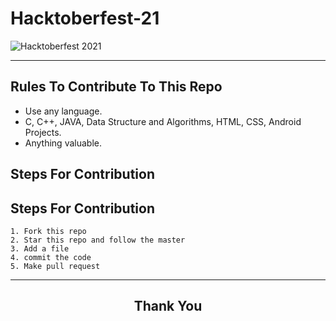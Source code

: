 # Hacktoberfest-21



 
![Hacktoberfest 2021](https://ci3.googleusercontent.com/proxy/_UF9aTZSSyYmZt0ycjgjVm8OeaPu1FLgw5RodaScdAr13vNiUx3ydLiRNzmt710F48z0UCCbuYauZqozKK1HMD32LqBxT5t9qGeXjLMzLE4iR4JXiLzI1_8NBEZUnZbYdI1ftkJCeOt8urbnNufb6A=s0-d-e1-ft#https://marketing.nyc3.cdn.digitaloceanspaces.com/Hacktoberfest/2021/footer-sponsors-dark.png)


***
## Rules To Contribute To This Repo

-   Use any language.
-   C, C++, JAVA, Data Structure and Algorithms, HTML, CSS, Android Projects.
-   Anything valuable.

## Steps For Contribution


## Steps For Contribution

    1. Fork this repo
    2. Star this repo and follow the master
    3. Add a file
    4. commit the code
    5. Make pull request
***

<h2 align="center">
    <p>
        Thank You
    </p>
</h2>

